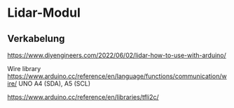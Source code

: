 # Lidar-Modul

## Verkabelung
https://www.diyengineers.com/2022/06/02/lidar-how-to-use-with-arduino/

Wire library
https://www.arduino.cc/reference/en/language/functions/communication/wire/
UNO A4 (SDA), A5 (SCL)

https://www.arduino.cc/reference/en/libraries/tfli2c/